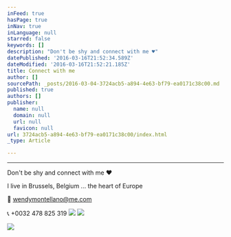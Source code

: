 ```yaml
---
inFeed: true
hasPage: true
inNav: true
inLanguage: null
starred: false
keywords: []
description: "Don't be shy and connect with me ♥"
datePublished: '2016-03-16T21:52:34.589Z'
dateModified: '2016-03-16T21:52:21.185Z'
title: Connect with me
author: []
sourcePath: _posts/2016-03-04-3724acb5-a894-4e63-bf79-ea0171c38c00.md
published: true
authors: []
publisher:
  name: null
  domain: null
  url: null
  favicon: null
url: 3724acb5-a894-4e63-bf79-ea0171c38c00/index.html
_type: Article

---
```

****

Don't be shy and connect with me ♥

I live in Brussels, Belgium ... the heart of Europe 

💌 wendymontellano@me.com

📞 +0032 478 825 319
![](https://s3-us-west-2.amazonaws.com/the-grid-img/p/e468ab5be2ba5d2b70d053e3e217e58b76f0a48f.jpg)
![](https://s3-us-west-2.amazonaws.com/the-grid-img/p/5a413b82b6b9513efce20ce945f93e9448e8ec71.png)

[][0]
![](https://the-grid-user-content.s3-us-west-2.amazonaws.com/f360727a-6c5a-4cfb-a75d-159d85c43157.png)

[0]: https://twitter.com/goldenpineappel?lang=nl